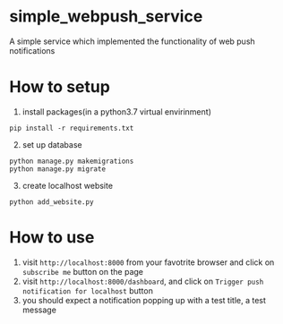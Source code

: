 # simple_webpush_service
A simple service which implemented the functionality of web push notifications

# How to setup
1. install packages(in a python3.7 virtual envirinment)
```
pip install -r requirements.txt
```
2. set up database
```
python manage.py makemigrations
python manage.py migrate
```
3. create localhost website
```
python add_website.py
```

# How to use
1. visit `http://localhost:8000` from your favotrite browser and click on `subscribe me` button on the page
2. visit `http://localhost:8000/dashboard`, and click on `Trigger push notification for localhost` button
3. you should expect a notification popping up with a test title, a test message

